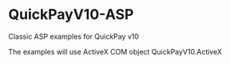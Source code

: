 # QuickPayV10-ASP

Classic ASP examples for QuickPay v10

The examples will use ActiveX COM object QuickPayV10.ActiveX
